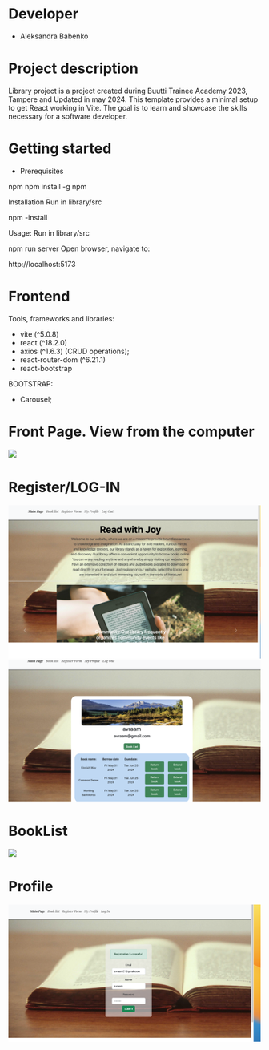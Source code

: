 # Developer
 - Aleksandra Babenko

# Project description
Library project is a project created during Buutti Trainee Academy 2023, Tampere and Updated in may 2024.
This template provides a minimal setup to get React working in Vite.
The goal is to learn and showcase the skills necessary for a software developer.

# Getting started
- Prerequisites

npm npm install -g npm

Installation
Run in library/src

npm -install

Usage: 
Run in library/src

npm run server
Open browser, navigate to:

http://localhost:5173


# Frontend

Tools, frameworks and libraries:
- vite (^5.0.8)
- react (^18.2.0)
- axios (^1.6.3) (CRUD operations);
- react-router-dom (^6.21.1)
- react-bootstrap

BOOTSTRAP:
- Carousel;


# Front Page. View from the computer

<img src="/images1.png">

# Register/LOG-IN

<img src="/images/1.png">
<img src="/images/2.png">

# BookList

<img src="/images/3.png">

# Profile

<img src="/images/4.png">

